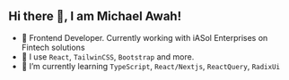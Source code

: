 ## Hi there 👋, I am Michael Awah!
- 🔭 Frontend Developer. Currently working with iASol Enterprises on Fintech solutions
- 🧰 I use `React`, `TailwinCSS`, `Bootstrap` and more.
- 🌱 I’m currently learning `TypeScript`, `React/Nextjs`, `ReactQuery`, `RadixUi`

<!--
**MichaelAAwah/MichaelAAwah** is a ✨ _special_ ✨ repository because its `README.md` (this file) appears on your GitHub profile.

Here are some ideas to get you started:

- 🔭 I’m currently working on ...
- 🌱 I’m currently learning ...
- 👯 I’m looking to collaborate on ...
- 🤔 I’m looking for help with ...
- 💬 Ask me about ...
- 📫 How to reach me: ...
- 😄 Pronouns: ...
- ⚡ Fun fact: ...
-->

